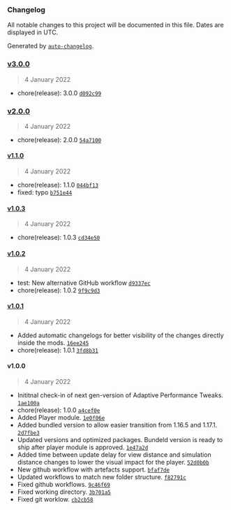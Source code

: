 ### Changelog

All notable changes to this project will be documented in this file. Dates are displayed in UTC.

Generated by [`auto-changelog`](https://github.com/CookPete/auto-changelog).

### [v3.0.0](https://github.com/MarkusBordihn/BOs-Adaptive-Performance-Tweaks/compare/v2.0.0...v3.0.0)

> 4 January 2022

- chore(release): 3.0.0 [`d092c99`](https://github.com/MarkusBordihn/BOs-Adaptive-Performance-Tweaks/commit/d092c994f5887566b52567d261d04949ae05b70b)

### [v2.0.0](https://github.com/MarkusBordihn/BOs-Adaptive-Performance-Tweaks/compare/v1.1.0...v2.0.0)

> 4 January 2022

- chore(release): 2.0.0 [`54a7100`](https://github.com/MarkusBordihn/BOs-Adaptive-Performance-Tweaks/commit/54a7100010c5e60b42f4dcf07ba9f3ad286eb213)

#### [v1.1.0](https://github.com/MarkusBordihn/BOs-Adaptive-Performance-Tweaks/compare/v1.0.3...v1.1.0)

> 4 January 2022

- chore(release): 1.1.0 [`044bf13`](https://github.com/MarkusBordihn/BOs-Adaptive-Performance-Tweaks/commit/044bf13498dee207ee42a8f8077f40bc8f858c42)
- fixed: typo [`b751e44`](https://github.com/MarkusBordihn/BOs-Adaptive-Performance-Tweaks/commit/b751e44f4c70e8984b6240732187de444bf93b19)

#### [v1.0.3](https://github.com/MarkusBordihn/BOs-Adaptive-Performance-Tweaks/compare/v1.0.2...v1.0.3)

> 4 January 2022

- chore(release): 1.0.3 [`cd34e50`](https://github.com/MarkusBordihn/BOs-Adaptive-Performance-Tweaks/commit/cd34e50c5c8042f6c64a8776b273ba1de9908677)

#### [v1.0.2](https://github.com/MarkusBordihn/BOs-Adaptive-Performance-Tweaks/compare/v1.0.1...v1.0.2)

> 4 January 2022

- test: New alternative GitHub workflow [`d9337ec`](https://github.com/MarkusBordihn/BOs-Adaptive-Performance-Tweaks/commit/d9337ec7d3452e31c13ea233aaa4e4046e448611)
- chore(release): 1.0.2 [`9f9c9d3`](https://github.com/MarkusBordihn/BOs-Adaptive-Performance-Tweaks/commit/9f9c9d376a28b0b4f66fa46e89c800121b56efe1)

#### [v1.0.1](https://github.com/MarkusBordihn/BOs-Adaptive-Performance-Tweaks/compare/v1.0.0...v1.0.1)

> 4 January 2022

- Added automatic changelogs for better visibility of the changes directly inside the mods. [`16ee245`](https://github.com/MarkusBordihn/BOs-Adaptive-Performance-Tweaks/commit/16ee2459cfd085d9a0c411deea70edf38b2661b4)
- chore(release): 1.0.1 [`3fd8b31`](https://github.com/MarkusBordihn/BOs-Adaptive-Performance-Tweaks/commit/3fd8b31bf661bda237194304c52376c7d6449a43)

#### v1.0.0

> 4 January 2022

- Inititnal check-in of next gen-version of Adaptive Performance Tweaks. [`1ae100a`](https://github.com/MarkusBordihn/BOs-Adaptive-Performance-Tweaks/commit/1ae100a4ff61f558c8ffd398143fcc8cc248476a)
- chore(release): 1.0.0 [`a4cef0e`](https://github.com/MarkusBordihn/BOs-Adaptive-Performance-Tweaks/commit/a4cef0e24d35568b67ec586caf7f529ee7457e9d)
- Added Player module. [`1e0f06e`](https://github.com/MarkusBordihn/BOs-Adaptive-Performance-Tweaks/commit/1e0f06ed7515c376f604d1f35108bd7e9a7aeccf)
- Added bundled version to allow easier transition from 1.16.5 and 1.17.1. [`2d7fbe3`](https://github.com/MarkusBordihn/BOs-Adaptive-Performance-Tweaks/commit/2d7fbe397a015b9185f9b6ae433f88ea2cc293c0)
- Updated versions and optimized packages. Bundeld version is ready to ship after player module is approved. [`1e47a2d`](https://github.com/MarkusBordihn/BOs-Adaptive-Performance-Tweaks/commit/1e47a2d99eab510cb8e6c8f8ce2f668799864021)
- Added time between update delay for view distance and simulation distance changes to lower the visual impact for the player. [`52d0b0b`](https://github.com/MarkusBordihn/BOs-Adaptive-Performance-Tweaks/commit/52d0b0b1bb8c182103e34ade3621c51d4ba6b792)
- New github workflow with artefacts support. [`bfaf7de`](https://github.com/MarkusBordihn/BOs-Adaptive-Performance-Tweaks/commit/bfaf7deb8a4238cf9b3b9ea69efdf42b545a4051)
- Updated workflows to match new folder structure. [`f82791c`](https://github.com/MarkusBordihn/BOs-Adaptive-Performance-Tweaks/commit/f82791cd138ee7c65b02f76c5338e3195957ba15)
- Fixed github workflows. [`9c46f69`](https://github.com/MarkusBordihn/BOs-Adaptive-Performance-Tweaks/commit/9c46f697dce4871b12ed944e36d28812f7350930)
- Fixed working directory. [`3b701a5`](https://github.com/MarkusBordihn/BOs-Adaptive-Performance-Tweaks/commit/3b701a571e1568876211f694837c917ac934737a)
- Fixed git worklow. [`cb2cb58`](https://github.com/MarkusBordihn/BOs-Adaptive-Performance-Tweaks/commit/cb2cb58ac967aaa87a858b3e02808e4930f8b922)
